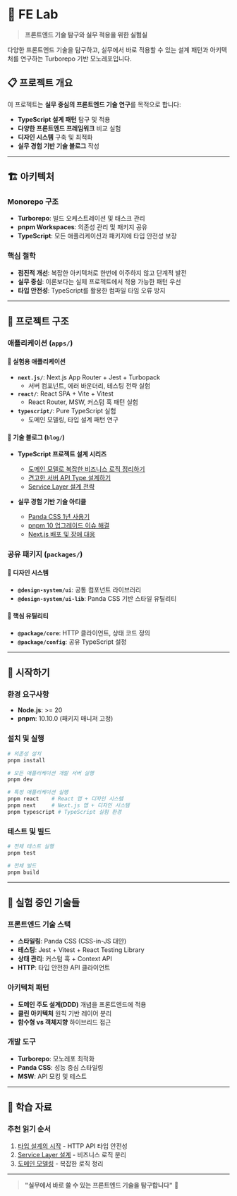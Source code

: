 # 🧪 FE Lab

> **프론트엔드 기술 탐구와 실무 적용을 위한 실험실**

다양한 프론트엔드 기술을 탐구하고, 실무에서 바로 적용할 수 있는 설계 패턴과 아키텍처를 연구하는 Turborepo 기반 모노레포입니다.

## 📋 **프로젝트 개요**

이 프로젝트는 **실무 중심의 프론트엔드 기술 연구**를 목적으로 합니다:

- **TypeScript 설계 패턴** 탐구 및 적용
- **다양한 프론트엔드 프레임워크** 비교 실험
- **디자인 시스템** 구축 및 최적화
- **실무 경험 기반 기술 블로그** 작성

---

## 🏗️ **아키텍처**

### **Monorepo 구조**

- **Turborepo**: 빌드 오케스트레이션 및 태스크 관리
- **pnpm Workspaces**: 의존성 관리 및 패키지 공유
- **TypeScript**: 모든 애플리케이션과 패키지에 타입 안전성 보장

### **핵심 철학**

- **점진적 개선**: 복잡한 아키텍처로 한번에 이주하지 않고 단계적 발전
- **실무 중심**: 이론보다는 실제 프로젝트에서 적용 가능한 패턴 우선
- **타입 안전성**: TypeScript를 활용한 컴파일 타임 오류 방지

---

## 📁 **프로젝트 구조**

### **애플리케이션** (`apps/`)

#### **🎯 실험용 애플리케이션**

- **`next.js/`**: Next.js App Router + Jest + Turbopack
  - 서버 컴포넌트, 에러 바운더리, 테스팅 전략 실험
- **`react/`**: React SPA + Vite + Vitest
  - React Router, MSW, 커스텀 훅 패턴 실험
- **`typescript/`**: Pure TypeScript 실험
  - 도메인 모델링, 타입 설계 패턴 연구

#### **📝 기술 블로그** (`blog/`)

- **TypeScript 프로젝트 설계 시리즈**

  - [도메인 모델로 복잡한 비즈니스 로직 정리하기](./apps/blog/[Typescript로%20설계하는%20프로젝트]/domain/)
  - [견고한 서버 API Type 설계하기](./apps/blog/[Typescript로%20설계하는%20프로젝트]/http/)
  - [Service Layer 설계 전략](./apps/blog/[Typescript로%20설계하는%20프로젝트]/service/)

- **실무 경험 기반 기술 아티클**
  - [Panda CSS 1년 사용기](./apps/blog/Panda%20CSS%201년%20사용기.md)
  - [pnpm 10 업그레이드 이슈 해결](./apps/blog/pnpm%2010%20업그레이드%20후/)
  - [Next.js 배포 및 장애 대응](./apps/blog/nextjs%20deploy/)

### **공유 패키지** (`packages/`)

#### **🎨 디자인 시스템**

- **`@design-system/ui`**: 공통 컴포넌트 라이브러리
- **`@design-system/ui-lib`**: Panda CSS 기반 스타일 유틸리티

#### **🔧 핵심 유틸리티**

- **`@package/core`**: HTTP 클라이언트, 상태 코드 정의
- **`@package/config`**: 공유 TypeScript 설정

---

## 🚀 **시작하기**

### **환경 요구사항**

- **Node.js**: >= 20
- **pnpm**: 10.10.0 (패키지 매니저 고정)

### **설치 및 실행**

```bash
# 의존성 설치
pnpm install

# 모든 애플리케이션 개발 서버 실행
pnpm dev

# 특정 애플리케이션 실행
pnpm react    # React 앱 + 디자인 시스템
pnpm next     # Next.js 앱 + 디자인 시스템
pnpm typescript # TypeScript 실험 환경
```

### **테스트 및 빌드**

```bash
# 전체 테스트 실행
pnpm test

# 전체 빌드
pnpm build
```

---

## 🧪 **실험 중인 기술들**

### **프론트엔드 기술 스택**

- **스타일링**: Panda CSS (CSS-in-JS 대안)
- **테스팅**: Jest + Vitest + React Testing Library
- **상태 관리**: 커스텀 훅 + Context API
- **HTTP**: 타입 안전한 API 클라이언트

### **아키텍처 패턴**

- **도메인 주도 설계(DDD)** 개념을 프론트엔드에 적용
- **클린 아키텍처** 원칙 기반 레이어 분리
- **함수형 vs 객체지향** 하이브리드 접근

### **개발 도구**

- **Turborepo**: 모노레포 최적화
- **Panda CSS**: 성능 중심 스타일링
- **MSW**: API 모킹 및 테스트

---

## 📖 **학습 자료**

### **추천 읽기 순서**

1. [타입 설계의 시작](./apps/blog/[Typescript로%20설계하는%20프로젝트]/http/) - HTTP API 타입 안전성
2. [Service Layer 설계](./apps/blog/[Typescript로%20설계하는%20프로젝트]/service/) - 비즈니스 로직 분리
3. [도메인 모델링](./apps/blog/[Typescript로%20설계하는%20프로젝트]/domain/) - 복잡한 로직 정리

---

> **"실무에서 바로 쓸 수 있는 프론트엔드 기술을 탐구합니다"** 🚀
